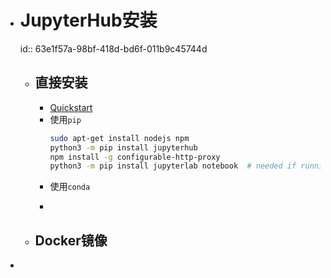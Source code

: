 - # JupyterHub安装
  id:: 63e1f57a-98bf-418d-bd6f-011b9c45744d
	- ## 直接安装
		- [Quickstart](https://jupyterhub.readthedocs.io/en/stable/quickstart.html)
		- 使用`pip`
		  ```bash
		  sudo apt-get install nodejs npm
		  python3 -m pip install jupyterhub
		  npm install -g configurable-http-proxy
		  python3 -m pip install jupyterlab notebook  # needed if running the notebook servers in the same environment
		  ```
		- 使用`conda`
		- ```bash
		  
		  ```
	- ## Docker镜像
-